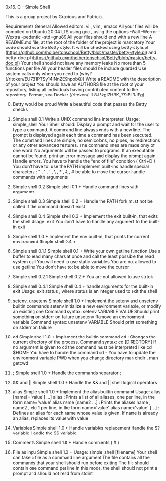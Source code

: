 0x16. C - Simple Shell

This is a group project by Gracious and Patricia.

Requirements
General
Allowed editors: vi , vim , emacs
All your files will be compiled on Ubuntu 20.04 LTS using gcc , using the options -Wall -Werror -
Wextra -pedantic -std=gnu89
All your files should end with a new line
A README.md file, at the root of the folder of the project is mandatory
Your code should use the Betty style. It will be checked using betty-style.pl
(https://github.com/holbertonschool/Betty/blob/master/betty-style.pl) and betty-doc.pl
(https://github.com/holbertonschool/Betty/blob/master/betty-doc.pl)
Your shell should not have any memory leaks
No more than 5 functions per file
All your header files should be include guarded
Use system calls only when you need to (why? (/rltoken/EU7B1PTSy14INnZEShpobQ))
Write a README with the description of your project
You should have an AUTHORS file at the root of your repository, listing all individuals having
contributed content to the repository. Format, see Docker (/rltoken/UL8J3kgl7HBK_Z9iBL3JFg)

0. Betty would be proud
Write a beautiful code that passes the Betty checks

1. Simple shell 0.1
Write a UNIX command line interpreter.
Usage: simple_shell
Your Shell should:
Display a prompt and wait for the user to type a command. A command line always ends with a new
line.
The prompt is displayed again each time a command has been executed.
The command lines are simple, no semicolons, no pipes, no redirections or any other advanced
features.
The command lines are made only of one word. No arguments will be passed to programs.
If an executable cannot be found, print an error message and display the prompt again.
Handle errors.
You have to handle the “end of file” condition ( Ctrl+D )
You don’t have to:
use the PATH
implement built-ins
handle special characters : " , ' , ` , \ , * , & , #
be able to move the cursor
handle commands with arguments

2. Simple shell 0.2
Simple shell 0.1 +
Handle command lines with arguments

3. Simple shell 0.3
Simple shell 0.2 +
Handle the PATH
fork must not be called if the command doesn’t exist

4. Simple shell 0.4
Simple shell 0.3 +
Implement the exit built-in, that exits the shell
Usage: exit
You don’t have to handle any argument to the built-in exit

5. Simple shell 1.0 +
Implement the env built-in, that prints the current environment
Simple shell 0.4 +

6. Simple shell 0.1.1
Simple shell 0.1 +
Write your own getline function
Use a buffer to read many chars at once and call the least possible the read system call
You will need to use static variables
You are not allowed to use getline
You don’t have to:
be able to move the cursor

7. Simple shell 0.2.1
Simple shell 0.2 +
You are not allowed to use strtok

8. Simple shell 0.4.1
Simple shell 0.4 +
handle arguments for the built-in exit
Usage: exit status , where status is an integer used to exit the shell

9. setenv, unsetenv
Simple shell 1.0 +
Implement the setenv and unsetenv builtin commands
setenv
Initialize a new environment variable, or modify an existing one
Command syntax: setenv VARIABLE VALUE
Should print something on stderr on failure
unsetenv
Remove an environment variable
Command syntax: unsetenv VARIABLE
Should print something on stderr on failure

10. cd
Simple shell 1.0 +
Implement the builtin command cd :
Changes the current directory of the process.
Command syntax: cd [DIRECTORY]
If no argument is given to cd the command must be interpreted like cd $HOME
You have to handle the command cd -
You have to update the environment variable PWD when you change directory
man chdir , man getcwd

11. ;
Simple shell 1.0 +
Handle the commands separator ;

12. && and ||
Simple shell 1.0 +
Handle the && and || shell logical operators

13. alias
Simple shell 1.0 +
Implement the alias builtin command
Usage: alias [name[='value'] ...]
alias : Prints a list of all aliases, one per line, in the form name='value'
alias name [name2 ...] : Prints the aliases name , name2 , etc 1 per line, in the form
name='value'
alias name='value' [...] : Defines an alias for each name whose value is given. If name
is already an alias, replaces its value with value

14. Variables
Simple shell 1.0 +
Handle variables replacement
Handle the $? variable
Handle the $$ variable

15. Comments
Simple shell 1.0 +
Handle comments ( # )

16. File as inpu
Simple shell 1.0 +
Usage: simple_shell [filename]
Your shell can take a file as a command line argument
The file contains all the commands that your shell should run before exiting
The file should contain one command per line
In this mode, the shell should not print a prompt and should not read from stdint
